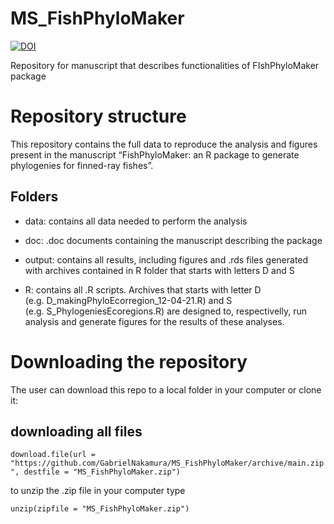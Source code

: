 
<!-- README.md is generated from README.Rmd. Please edit that file -->

# MS\_FishPhyloMaker

[![DOI](https://zenodo.org/badge/DOI/10.5281/zenodo.5645156.svg)](https://doi.org/10.5281/zenodo.5645156)

Repository for manuscript that describes functionalities of
FIshPhyloMaker package

# Repository structure

This repository contains the full data to reproduce the analysis and
figures present in the manuscript “FishPhyloMaker: an R package to
generate phylogenies for finned-ray fishes”.

## Folders

  - data: contains all data needed to perform the analysis

  - doc: .doc documents containing the manuscript describing the package

  - output: contains all results, including figures and .rds files
    generated with archives contained in R folder that starts with
    letters D and S

  - R: contains all .R scripts. Archives that starts with letter D
    (e.g. D\_makingPhyloEcorregion\_12-04-21.R) and S
    (e.g. S\_PhylogeniesEcoregions.R) are designed to, respectivelly,
    run analysis and generate figures for the results of these analyses.

# Downloading the repository

The user can download this repo to a local folder in your computer or
clone it:

## downloading all files

`download.file(url =
"https://github.com/GabrielNakamura/MS_FishPhyloMaker/archive/main.zip",
destfile = "MS_FishPhyloMaker.zip")`

to unzip the .zip file in your computer type

`unzip(zipfile = "MS_FishPhyloMaker.zip")`
